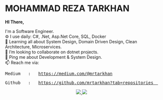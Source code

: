 <h1>MOHAMMAD REZA TARKHAN</h1>


<b>HI There, </b>

 I'm a Software Engineer.<br>
⚙️ I use daily: C#, .Net, Asp.Net Core, SQL, Docker <br>
🌱 Learning all about System Design, Domain Driven Design, Clean Architecture, Microservices.<br>
👯 I’m looking to collaborate on dotnet projects.<br>
💬 Ping me about Development & System Design.<br>
📫 Reach me via: 



<pre>Medium   :   <a href="https://medium.com/@mrtarkhan" target="_blank">https://medium.com/@mrtarkhan</a><br /></pre>
<pre>Github   :   <a href="https://github.com/mrtarkhan?tab=repositories" target="_blank">https://github.com/mrtarkhan?tab=repositories  </a><br /></pre>


<p align="center">
<a href="#" alt="Mohammadreza Tarkhan github stats">
  <img src="https://github-readme-stats.vercel.app/api/top-langs/?username=mrtarkhan" />
</a>
  <a href="#" alt="Mohammadreza Tarkhan github stats">
  <img src="https://github-readme-stats.vercel.app/api?username=mrtarkhan&show_icons=true&count_private=true" />
 </a> 
</p>
